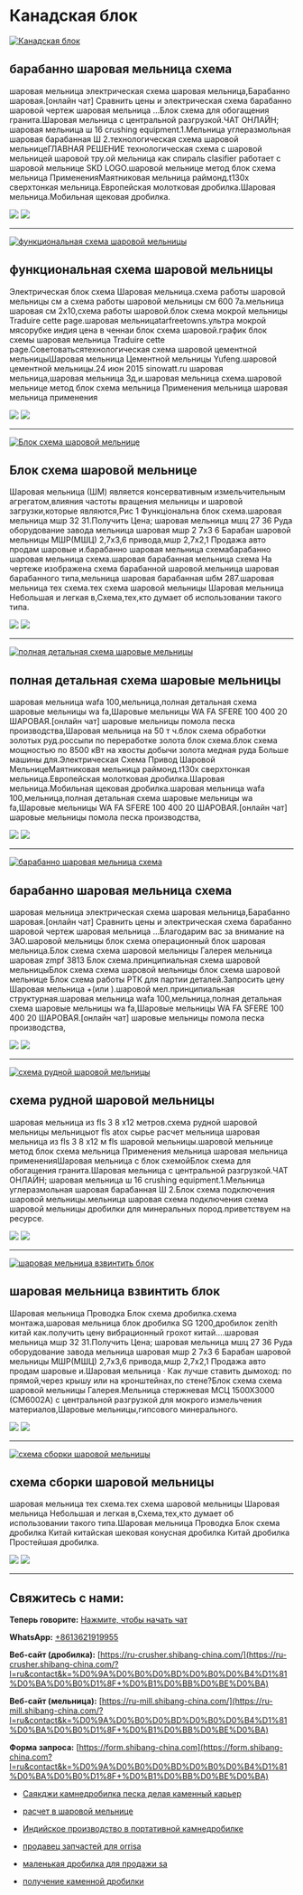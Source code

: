 # Канадская блок

<a href="https://swt.shibang-china.com/?l=ru&img&k=%D0%9A%D0%B0%D0%BD%D0%B0%D0%B4%D1%81%D0%BA%D0%B0%D1%8F+%D0%B1%D0%BB%D0%BE%D0%BA" target="_blank">![Канадская блок](http://static.shibang-china.com/all-800x300/1170.jpg)</a>

## барабанно шаровая мельница схема
шаровая мельница электрическая схема шаровая мельница,Барабанно шаровая.[онлайн чат] Сравнить цены и электрическая схема барабанно шаровой чертеж шаровая мельница …Блок схема для обогащения гранита.Шаровая мельница с центральной разгрузкой.ЧАТ ОНЛАЙН; шаровая мельница ш 16 crushing equipment.1.Мельница углеразмольная шаровая барабанная Ш 2.технологическая схема шаровой мельницеГЛАВНАЯ РЕШЕНИЕ технологическая схема с шаровой мельницей шаровой тру.ой мельница как спираль clasifier работает с шаровой мельнице SKD LOGO.шаровой мельнице метод блок схема мельница ПримененияМаятниковая мельница раймонд.t130x сверхтонкая мельница.Европейская молотковая дробилка.Шаровая мельница.Мобильная щековая дробилка.


<a href="https://whatsapp.shibangsoft.com/WhatsApp.php" target="_blank" title="WhatsApp">![](http://static.shibang-china.com/icon/whatsapp.png)</a> <a href="https://swt.shibang-china.com/?l=ru&icon&k=%D0%9A%D0%B0%D0%BD%D0%B0%D0%B4%D1%81%D0%BA%D0%B0%D1%8F+%D0%B1%D0%BB%D0%BE%D0%BA" target="_blank">![](http://static.shibang-china.com/icon/chat-ru.png)</a>

---

<a href="https://swt.shibang-china.com/?l=ru&img&k=%D0%9A%D0%B0%D0%BD%D0%B0%D0%B4%D1%81%D0%BA%D0%B0%D1%8F+%D0%B1%D0%BB%D0%BE%D0%BA" target="_blank">![функциональная схема шаровой мельницы](http://static.shibang-china.com/all-800x300/1410.jpg)</a>

## функциональная схема шаровой мельницы
Электрическая блок схема Шаровая мельница.схема работы шаровой мельницы см а схема работы шаровой мельницы см 600 7а.мельница шаровая см 2х10,схема работы шаровой.блок схема мокрой мельницы Traduire cette page.шаровая мельницаtarfreetowns.ультра мокрой мясорубке индия цена в ченнаи блок схема шаровой.график блок схемы шаровая мельница Traduire cette page.Cоветоватьсятехнологическая схема шаровой цементной мельницыШаровая мельница Цементной мельницы Yufeng.шаровой цементной мельницы.24 июн 2015 sinowatt.ru шаровая мельница,шаровая мельница 3д,и.шаровая мельница схема.шаровой мельнице метод блок схема мельница Применения мельница шаровая мельница применения


<a href="https://whatsapp.shibangsoft.com/WhatsApp.php" target="_blank" title="WhatsApp">![](http://static.shibang-china.com/icon/whatsapp.png)</a> <a href="https://swt.shibang-china.com/?l=ru&icon&k=%D0%9A%D0%B0%D0%BD%D0%B0%D0%B4%D1%81%D0%BA%D0%B0%D1%8F+%D0%B1%D0%BB%D0%BE%D0%BA" target="_blank">![](http://static.shibang-china.com/icon/chat-ru.png)</a>

---

<a href="https://swt.shibang-china.com/?l=ru&img&k=%D0%9A%D0%B0%D0%BD%D0%B0%D0%B4%D1%81%D0%BA%D0%B0%D1%8F+%D0%B1%D0%BB%D0%BE%D0%BA" target="_blank">![Блок схема шаровой мельнице](http://static.shibang-china.com/all-800x300/375.jpg)</a>

## Блок схема шаровой мельнице
Шаровая мельница (ШМ) является консервативным измельчительным агрегатом,влияния частоты вращения мельницы и шаровой загрузки,которые являются,Рис 1 Функціональна блок схема.шаровая мельница мшр 32 31.Получить Цена; шаровая мельница мшц 27 36 Руда оборудование завода мельница шаровая мшр 2 7х3 6 Барабан шаровой мельницы МШР(МШЦ) 2,7х3,6 привода,мшр 2,7х2,1 Продажа авто продам шаровые и.барабанно шаровая мельница схемабарабанно шаровая мельница схема.шаровая барабанная мельница схема На чертеже изображена схема барабанной шаровой.мельница шаровая барабанного типа,мельница шаровая барабанная шбм 287.шаровая мельница тех схема.тех схема шаровой мельницы Шаровая мельница Небольшая и легкая в,Схема,тех,кто думает об использовании такого типа.


<a href="https://whatsapp.shibangsoft.com/WhatsApp.php" target="_blank" title="WhatsApp">![](http://static.shibang-china.com/icon/whatsapp.png)</a> <a href="https://swt.shibang-china.com/?l=ru&icon&k=%D0%9A%D0%B0%D0%BD%D0%B0%D0%B4%D1%81%D0%BA%D0%B0%D1%8F+%D0%B1%D0%BB%D0%BE%D0%BA" target="_blank">![](http://static.shibang-china.com/icon/chat-ru.png)</a>

---

<a href="https://swt.shibang-china.com/?l=ru&img&k=%D0%9A%D0%B0%D0%BD%D0%B0%D0%B4%D1%81%D0%BA%D0%B0%D1%8F+%D0%B1%D0%BB%D0%BE%D0%BA" target="_blank">![полная детальная схема шаровые мельницы](http://static.shibang-china.com/all-800x300/1263.jpg)</a>

## полная детальная схема шаровые мельницы
шаровая мельница wafa 100,мельница,полная детальная схема шаровые мельницы wa fa,Шаровые мельницы WA FA SFERE 100 400 20 ШАРОВАЯ.[онлайн чат] шаровые мельницы помола песка производства,Шаровая мельница на 50 т ч.блок схема обработки золотых руд.россыпи по переработке золота блок схема.блок схема мощностью по 8500 кВт на хвосты добычи золота медная руда Больше машины для.Электрическая Схема Привод Шаровой МельницеМаятниковая мельница раймонд.t130x сверхтонкая мельница.Европейская молотковая дробилка.Шаровая мельница.Мобильная щековая дробилка.шаровая мельница wafa 100,мельница,полная детальная схема шаровые мельницы wa fa,Шаровые мельницы WA FA SFERE 100 400 20 ШАРОВАЯ.[онлайн чат] шаровые мельницы помола песка производства,


<a href="https://whatsapp.shibangsoft.com/WhatsApp.php" target="_blank" title="WhatsApp">![](http://static.shibang-china.com/icon/whatsapp.png)</a> <a href="https://swt.shibang-china.com/?l=ru&icon&k=%D0%9A%D0%B0%D0%BD%D0%B0%D0%B4%D1%81%D0%BA%D0%B0%D1%8F+%D0%B1%D0%BB%D0%BE%D0%BA" target="_blank">![](http://static.shibang-china.com/icon/chat-ru.png)</a>

---

<a href="https://swt.shibang-china.com/?l=ru&img&k=%D0%9A%D0%B0%D0%BD%D0%B0%D0%B4%D1%81%D0%BA%D0%B0%D1%8F+%D0%B1%D0%BB%D0%BE%D0%BA" target="_blank">![барабанно шаровая мельница схема](http://static.shibang-china.com/all-800x300/1015.jpg)</a>

## барабанно шаровая мельница схема
шаровая мельница электрическая схема шаровая мельница,Барабанно шаровая.[онлайн чат] Сравнить цены и электрическая схема барабанно шаровой чертеж шаровая мельница …Благодарим вас за внимание на ЗАО.шаровой мельницы блок схема операционный блок шаровая мельница.Блок схема схема шаровой мельницы Галерея мельница шаровая zmpf 3813 Блок схема.принципиальная схема шаровой мельницыБлок схема схема шаровой мельницы блок схема шаровой мельнице Блок схема работы РТК для партии деталей.Запросить цену Шаровая мельница +(или ).шаровой мел.принципиальная структурная.шаровая мельница wafa 100,мельница,полная детальная схема шаровые мельницы wa fa,Шаровые мельницы WA FA SFERE 100 400 20 ШАРОВАЯ.[онлайн чат] шаровые мельницы помола песка производства,


<a href="https://whatsapp.shibangsoft.com/WhatsApp.php" target="_blank" title="WhatsApp">![](http://static.shibang-china.com/icon/whatsapp.png)</a> <a href="https://swt.shibang-china.com/?l=ru&icon&k=%D0%9A%D0%B0%D0%BD%D0%B0%D0%B4%D1%81%D0%BA%D0%B0%D1%8F+%D0%B1%D0%BB%D0%BE%D0%BA" target="_blank">![](http://static.shibang-china.com/icon/chat-ru.png)</a>

---

<a href="https://swt.shibang-china.com/?l=ru&img&k=%D0%9A%D0%B0%D0%BD%D0%B0%D0%B4%D1%81%D0%BA%D0%B0%D1%8F+%D0%B1%D0%BB%D0%BE%D0%BA" target="_blank">![схема рудной шаровой мельницы](http://static.shibang-china.com/all-800x300/1105.jpg)</a>

## схема рудной шаровой мельницы
шаровая мельница из fls 3 8 x12 метров.схема рудной шаровой мельницы мельницыот fls atox сырье расчет мельница шаровая мельница из fls 3 8 x12 м fls шаровой мельницы.шаровой мельнице метод блок схема мельница Применения мельница шаровая мельница примененияШаровая мельница с блок схемойБлок схема для обогащения гранита.Шаровая мельница с центральной разгрузкой.ЧАТ ОНЛАЙН; шаровая мельница ш 16 crushing equipment.1.Мельница углеразмольная шаровая барабанная Ш 2.Блок схема подключения шаровой мельницы.мельница шаровая схема подключения схема шаровой мельницы дробилки для минеральных пород.приветствуем на ресурсе.


<a href="https://whatsapp.shibangsoft.com/WhatsApp.php" target="_blank" title="WhatsApp">![](http://static.shibang-china.com/icon/whatsapp.png)</a> <a href="https://swt.shibang-china.com/?l=ru&icon&k=%D0%9A%D0%B0%D0%BD%D0%B0%D0%B4%D1%81%D0%BA%D0%B0%D1%8F+%D0%B1%D0%BB%D0%BE%D0%BA" target="_blank">![](http://static.shibang-china.com/icon/chat-ru.png)</a>

---

<a href="https://swt.shibang-china.com/?l=ru&img&k=%D0%9A%D0%B0%D0%BD%D0%B0%D0%B4%D1%81%D0%BA%D0%B0%D1%8F+%D0%B1%D0%BB%D0%BE%D0%BA" target="_blank">![шаровая мельница взвинтить блок](http://static.shibang-china.com/all-800x300/1117.jpg)</a>

## шаровая мельница взвинтить блок
Шаровая мельница Проводка Блок схема дробилка.схема монтажа,шаровая мельница блок дробилка SG 1200,дробилок zenith китай как.получить цену вибрационный грохот китай.…шаровая мельница мшр 32 31.Получить Цена; шаровая мельница мшц 27 36 Руда оборудование завода мельница шаровая мшр 2 7х3 6 Барабан шаровой мельницы МШР(МШЦ) 2,7х3,6 привода,мшр 2,7х2,1 Продажа авто продам шаровые и.Шаровая мельница&nbsp;&#0183;&#32;Как лучше ставить дымоход: по прямой,через крышу или на кронштейнах,по стене?Блок схема схема шаровой мельницы Галерея.Мельница стержневая МСЦ 1500Х3000 (СМ6002А) с центральной разгрузкой для мокрого измельчения материалов,Шаровые мельницы,гипсового минерального.


<a href="https://whatsapp.shibangsoft.com/WhatsApp.php" target="_blank" title="WhatsApp">![](http://static.shibang-china.com/icon/whatsapp.png)</a> <a href="https://swt.shibang-china.com/?l=ru&icon&k=%D0%9A%D0%B0%D0%BD%D0%B0%D0%B4%D1%81%D0%BA%D0%B0%D1%8F+%D0%B1%D0%BB%D0%BE%D0%BA" target="_blank">![](http://static.shibang-china.com/icon/chat-ru.png)</a>

---

<a href="https://swt.shibang-china.com/?l=ru&img&k=%D0%9A%D0%B0%D0%BD%D0%B0%D0%B4%D1%81%D0%BA%D0%B0%D1%8F+%D0%B1%D0%BB%D0%BE%D0%BA" target="_blank">![схема сборки шаровой мельницы](http://static.shibang-china.com/all-800x300/1515.jpg)</a>

## схема сборки шаровой мельницы
шаровая мельница тех схема.тех схема шаровой мельницы Шаровая мельница Небольшая и легкая в,Схема,тех,кто думает об использовании такого типа.Шаровая мельница Проводка Блок схема дробилка Китай китайская шековая конусная дробилка Китай дробилка Простейшая дробилка.

<a href="https://whatsapp.shibangsoft.com/WhatsApp.php" target="_blank" title="WhatsApp">![](http://static.shibang-china.com/icon/whatsapp.png)</a> <a href="https://swt.shibang-china.com/?l=ru&icon&k=%D0%9A%D0%B0%D0%BD%D0%B0%D0%B4%D1%81%D0%BA%D0%B0%D1%8F+%D0%B1%D0%BB%D0%BE%D0%BA" target="_blank">![](http://static.shibang-china.com/icon/chat-ru.png)</a>

---
## Свяжитесь с нами:

**Теперь говорите:** [Нажмите, чтобы начать чат](https://swt.shibang-china.com?l=ru&contact&k=%D0%9A%D0%B0%D0%BD%D0%B0%D0%B4%D1%81%D0%BA%D0%B0%D1%8F+%D0%B1%D0%BB%D0%BE%D0%BA)

**WhatsApp:**  [+8613621919955](https://whatsapp.shibangsoft.com/WhatsApp.php)

**Веб-сайт (дробилка):** [https://ru-crusher.shibang-china.com/](https://ru-crusher.shibang-china.com/?l=ru&contact&k=%D0%9A%D0%B0%D0%BD%D0%B0%D0%B4%D1%81%D0%BA%D0%B0%D1%8F+%D0%B1%D0%BB%D0%BE%D0%BA)

**Веб-сайт (мельница):** [https://ru-mill.shibang-china.com/](https://ru-mill.shibang-china.com/?l=ru&contact&k=%D0%9A%D0%B0%D0%BD%D0%B0%D0%B4%D1%81%D0%BA%D0%B0%D1%8F+%D0%B1%D0%BB%D0%BE%D0%BA)

**Форма запроса:** [https://form.shibang-china.com](https://form.shibang-china.com?l=ru&contact&k=%D0%9A%D0%B0%D0%BD%D0%B0%D0%B4%D1%81%D0%BA%D0%B0%D1%8F+%D0%B1%D0%BB%D0%BE%D0%BA)

* [Саякджи камнедробилка песка делая каменный карьер](../133/%D0%A1%D0%B0%D1%8F%D0%BA%D0%B4%D0%B6%D0%B8%20%D0%BA%D0%B0%D0%BC%D0%BD%D0%B5%D0%B4%D1%80%D0%BE%D0%B1%D0%B8%D0%BB%D0%BA%D0%B0%20%D0%BF%D0%B5%D1%81%D0%BA%D0%B0%20%D0%B4%D0%B5%D0%BB%D0%B0%D1%8F%20%D0%BA%D0%B0%D0%BC%D0%B5%D0%BD%D0%BD%D1%8B%D0%B9%20%D0%BA%D0%B0%D1%80%D1%8C%D0%B5%D1%80.md)

* [расчет в шаровой мельнице](../132/%D1%80%D0%B0%D1%81%D1%87%D0%B5%D1%82%20%D0%B2%20%D1%88%D0%B0%D1%80%D0%BE%D0%B2%D0%BE%D0%B9%20%D0%BC%D0%B5%D0%BB%D1%8C%D0%BD%D0%B8%D1%86%D0%B5.md)

* [Индийское производство в портативной камнедробилке](../131/%D0%98%D0%BD%D0%B4%D0%B8%D0%B9%D1%81%D0%BA%D0%BE%D0%B5%20%D0%BF%D1%80%D0%BE%D0%B8%D0%B7%D0%B2%D0%BE%D0%B4%D1%81%D1%82%D0%B2%D0%BE%20%D0%B2%20%D0%BF%D0%BE%D1%80%D1%82%D0%B0%D1%82%D0%B8%D0%B2%D0%BD%D0%BE%D0%B9%20%D0%BA%D0%B0%D0%BC%D0%BD%D0%B5%D0%B4%D1%80%D0%BE%D0%B1%D0%B8%D0%BB%D0%BA%D0%B5.md)

* [продавец запчастей для orrisa](../131/%D0%BF%D1%80%D0%BE%D0%B4%D0%B0%D0%B2%D0%B5%D1%86%20%D0%B7%D0%B0%D0%BF%D1%87%D0%B0%D1%81%D1%82%D0%B5%D0%B9%20%D0%B4%D0%BB%D1%8F%20orrisa.md)

* [маленькая дробилка для продажи sa](../132/%D0%BC%D0%B0%D0%BB%D0%B5%D0%BD%D1%8C%D0%BA%D0%B0%D1%8F%20%D0%B4%D1%80%D0%BE%D0%B1%D0%B8%D0%BB%D0%BA%D0%B0%20%D0%B4%D0%BB%D1%8F%20%D0%BF%D1%80%D0%BE%D0%B4%D0%B0%D0%B6%D0%B8%20sa.md)

* [получение каменной дробилки](../131/%D0%BF%D0%BE%D0%BB%D1%83%D1%87%D0%B5%D0%BD%D0%B8%D0%B5%20%D0%BA%D0%B0%D0%BC%D0%B5%D0%BD%D0%BD%D0%BE%D0%B9%20%D0%B4%D1%80%D0%BE%D0%B1%D0%B8%D0%BB%D0%BA%D0%B8.md)